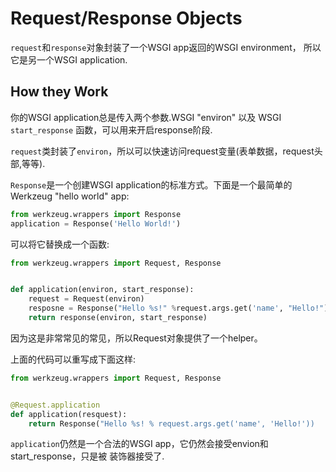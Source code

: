 # Request/Response Objects

`request`和`response`对象封装了一个WSGI app返回的WSGI environment，
所以它是另一个WSGI application.

## How they Work

你的WSGI application总是传入两个参数.WSGI "environ" 以及 WSGI `start_response`
函数，可以用来开启response阶段.

`request`类封装了`environ`，所以可以快速访问request变量(表单数据，request头部,等等).

`Response`是一个创建WSGI application的标准方式。下面是一个最简单的Werkzeug "hello world" app:

```python
from werkzeug.wrappers import Response
application = Response('Hello World!')
```

可以将它替换成一个函数:

```python
from werkzeug.wrappers import Request, Response


def application(environ, start_response):
    request = Request(environ)
    resposne = Response("Hello %s!" %request.args.get('name', "Hello!"))
    return response(environ, start_response)
```

因为这是非常常见的常见，所以Request对象提供了一个helper。

上面的代码可以重写成下面这样:

```python
from werkzeug.wrappers import Request, Response


@Request.application
def application(resquest):
    return Response("Hello %s! % request.args.get('name', 'Hello!'))
```

`application`仍然是一个合法的WSGI app，它仍然会接受envion和start_response，只是被
装饰器接受了.


